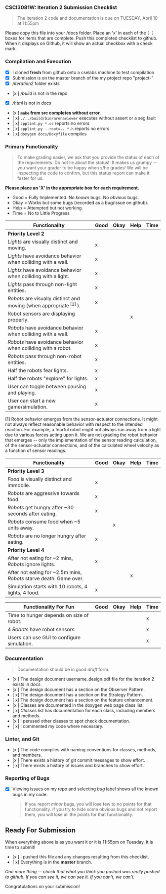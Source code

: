 ### CSCI3081W: Iteration 2 Submission Checklist

> The iteration 2 code and documentation is due on TUESDAY, April 10 at 11:55pm

Please copy this file into your /docs folder. Place an 'x' in each of the `[ ]` boxes for items that are complete. Push this completed checklist to github. When it displays on Github, it will show an actual checkbox with a check mark.

### Compilation and Execution

- [x] I cloned **fresh** from github onto a cselabs machine to test compilation
- [x] Submission is on the master branch of the my project repo "project-<username>"
- [x] _/iteration2_ folder exists
- [x ] _/build_ is not in the repo
- [x] _/html_ is not in _docs_
- [x ] **__`make` from src completes without error.__**
- [ x] `./../build/bin/arenaviewer` executes without assert or a seg fault
- [ x] `cpplint.py *.cc` reports no errors
- [ x] `cpplint.py --root=.. *.h` reports no errors
- [ x] `doxygen docs/Doxyfile` compiles

### Primary Functionality

> To make grading easier, we ask that you provide the status of each of the requirements. Do not lie about the status!! It makes us grumpy -- you want your grader to be happy when s/he grades! We will be inspecting the code to confirm,
but this status report can make it faster for us.

**__Please place an 'X' in the appropriate box for each requirement.__**
- Good = Fully Implemented. No _known_ bugs. No _obvious_ bugs.
- Okay = Works but some bugs (recorded as a bug/issue on github).
- Help = Attempted but not working.
- Time = No to Little Progress

| Functionality | Good | Okay | Help | Time |
| -------- | -------- | -------- | -------- | --------- |
| **__Priority Level 2__** |
| _Lights_ are visually distinct and moving. |  x|  |  |  |
| _Lights_ have avoidance behavior when colliding with a wall. | x |  |  |  |
| _Lights_ have avoidance behavior when colliding with a light. |x  |  |  |  |
| _Lights_ pass through non-light entities. | x |  |  |  |
| _Robots_ are visually distinct and moving (when appropriate<sup> [1] </sup>). | x |  |  |  |
| Robot sensors are displaying properly. |  |  | x |  |
| _Robots_ have avoidance behavior when colliding with a wall. | x |  |  |  |
| _Robots_ have avoidance behavior when colliding with a robot. |  x|  |  |  |
| _Robots_ pass through non-robot entities. |  x|  |  |  |
| Half the robots fear lights. |x  |  |  |  |
| Half the robots "explore" for lights. | x |  |  |  |
| User can toggle between pausing and playing. |x |  |  |   |
| User can start a new game/simulation. |x  |  |  |   |

[1] Robot behavior emerges from the sensor-actuator connections. It might not always reflect reasonable behavior with respect to the intended reaction. For example, a fearful robot might not always run away from a light due to various forces acting upon it. We are not grading the robot behavior that emerges -- only the implementation of the sensor reading calculation, of the sensor-actuator connections, and of the calculated wheel velocity as a function of sensor readings.


| Functionality | Good | Okay | Help | Time |
| -------- | -------- | -------- | -------- | --------- |
| **__Priority Level 3__** |
| _Food_ is visually distinct and immobile. | x |  |  |   |
| _Robots_ are aggressive towards food. | x |  |  |   |
| _Robots_ get hungry after ~30 seconds after eating. |x  |  |  |   |
| _Robots_ consume food when ~5 units away. |  |  x|  |   |
| _Robots_ are no longer hungry after eating. | x |  |  |  |
| **__Priority Level 4__** |
| After not eating for ~2 mins, _Robots_ ignore lights. | x |  |  |   |
| After not eating for ~2.5m mins, _Robots_ starve death. Game over. |  |  |  x|   |
| Simulation starts with 10 robots, 4 lights, 4 food. |x  |  |  |  |

| Functionality  **__For Fun__**  | Good | Okay | Help | Time |
| -------- | -------- | -------- | -------- | --------- |
| Time to hunger depends on size of robot. |  |  |  | x  |
| 4 _Robots_ have robot sensors. |  |  |  |  x |
| Users can use GUI to configure simulation. |  |  |  | x  |

### Documentation
> Documentation should be in good _draft_ form.

- [x ] The design document username\_design.pdf file for the iteration 2 exists in _docs_.
- [x ] The design document has a section on the Observer Pattern.
- [ x] The design document has a section on the Strategy Pattern.
- [ x] The design document has a section on the feature enhancement.
- [x ] Classes are documented in the doxygen web page class list.
- [ x] _Classes_ list has documentation for each class, including members and methods.
- [x ] I perused other classes to spot check documentation.
- [ x] I commented my code where necessary.

### Linter, and Git
- [x ] The code complies with naming conventions for classes, methods, and members.
- [x ] There exists a history of git commit messages to show effort.
- [ x] There exists a history of issues and branches to show effort.

### Reporting of Bugs
- [x] Viewing issues on my repo and selecting _bug_ label shows all the known bugs in my code.
  > If you report _minor_ bugs, you will lose few to no points for that functionality.
  > If you try to hide some obvious bugs and not report them, you will lose all the points for that functionality.

## Ready For Submission

When everything above is as you want it or it is 11:55pm on Tuesday, it is time to submit!

- [x ] I pushed this file and any changes resulting from this checklist.
- [ x] Everything is in the **__master__** branch.

_One more thing -- check that what you think you pushed was really pushed to github. If you can see it, we can see it. If you can't, we can't._

Congratulations on your submission!
